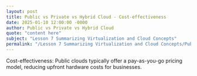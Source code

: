 ```yaml
---
layout: post
title: Public vs Private vs Hybrid Cloud - Cost-effectiveness
date: 2025-01-10 12:00:00 -0000
author: Public vs Private vs Hybrid Cloud
quote: "content here"
subject: "Lesson 7 Summarizing Virtualization and Cloud Concepts"
permalink: "/Lesson 7 Summarizing Virtualization and Cloud Concepts/Public vs Private vs Hybrid Cloud/Public vs Private vs Hybrid Cloud - Cost-effectiveness"
---
```


Cost-effectiveness: Public clouds typically offer a pay-as-you-go pricing model, reducing upfront hardware costs for businesses.

